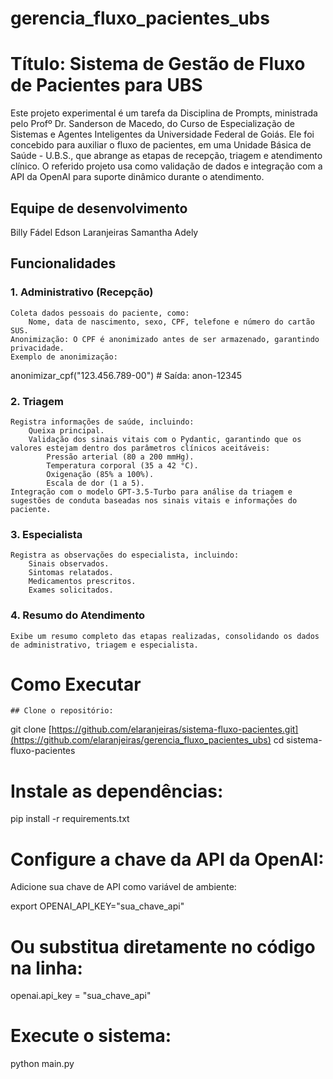 # gerencia_fluxo_pacientes_ubs

# Título: Sistema de Gestão de Fluxo de Pacientes para UBS

Este projeto experimental é um tarefa da Disciplina de Prompts, ministrada pelo Profº Dr. Sanderson de Macedo, do Curso de Especialização de Sistemas e Agentes Inteligentes da Universidade Federal de Goiás. 
Ele foi concebido para auxiliar o fluxo de pacientes, em uma Unidade Básica de Saúde - U.B.S., que abrange as etapas de recepção, triagem e atendimento clínico.
O referido projeto usa como validação de dados e integração com a API da OpenAI para suporte dinâmico durante o atendimento.

## Equipe de desenvolvimento
   Billy Fádel
   Edson Laranjeiras
   Samantha Adely

## Funcionalidades
### 1. Administrativo (Recepção)

    Coleta dados pessoais do paciente, como:
        Nome, data de nascimento, sexo, CPF, telefone e número do cartão SUS.
    Anonimização: O CPF é anonimizado antes de ser armazenado, garantindo privacidade.
    Exemplo de anonimização:

anonimizar_cpf("123.456.789-00")  # Saída: anon-12345

### 2. Triagem

    Registra informações de saúde, incluindo:
        Queixa principal.
        Validação dos sinais vitais com o Pydantic, garantindo que os valores estejam dentro dos parâmetros clínicos aceitáveis:
            Pressão arterial (80 a 200 mmHg).
            Temperatura corporal (35 a 42 °C).
            Oxigenação (85% a 100%).
            Escala de dor (1 a 5).
    Integração com o modelo GPT-3.5-Turbo para análise da triagem e sugestões de conduta baseadas nos sinais vitais e informações do paciente.

### 3. Especialista

    Registra as observações do especialista, incluindo:
        Sinais observados.
        Sintomas relatados.
        Medicamentos prescritos.
        Exames solicitados.

### 4. Resumo do Atendimento

    Exibe um resumo completo das etapas realizadas, consolidando os dados de administrativo, triagem e especialista.


# Como Executar

    ## Clone o repositório:

git clone [https://github.com/elaranjeiras/sistema-fluxo-pacientes.git](https://github.com/elaranjeiras/gerencia_fluxo_pacientes_ubs)
cd sistema-fluxo-pacientes

# Instale as dependências:

pip install -r requirements.txt

# Configure a chave da API da OpenAI:

Adicione sua chave de API como variável de ambiente:

export OPENAI_API_KEY="sua_chave_api"

# Ou substitua diretamente no código na linha:

openai.api_key = "sua_chave_api"

# Execute o sistema:

python main.py
